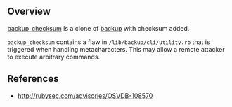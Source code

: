 ## Overview
[backup_checksum](https://rubygems.org/gems/backup_checksum) is a clone of [backup](http://rubygems.org/gems/backup) with checksum added.

`backup_checksum` contains a flaw in `/lib/backup/cli/utility.rb`
that is triggered when handling metacharacters. This may allow a remote
attacker to execute arbitrary commands.

## References
- http://rubysec.com/advisories/OSVDB-108570
